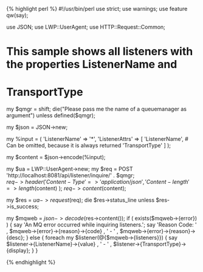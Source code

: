 {% highlight perl %}
#!/usr/bin/perl
use strict;
use warnings;
use feature qw(say);

use JSON;
use LWP::UserAgent;
use HTTP::Request::Common;

# This sample shows all listeners with the properties ListenerName and 
# TransportType

my $qmgr = shift;
die("Please pass me the name of a queuemanager as argument") 
	unless defined($qmgr);

my $json = JSON->new;

my %input = ( 
	'ListenerName' => '*',
	'ListenerAttrs' => [ 
		'ListenerName', # Can be omitted, because it is always returned 
		'TransportType'
	]
);

my $content = $json->encode(\%input);    

my $ua = LWP::UserAgent->new;
my $req = POST 'http://localhost:8081/api/listener/inquire/' . $qmgr;    
$req->header(
	'Content-Type' => 'application/json',
	'Content-length' => length($content)
);
$req->content($content);

my $res = $ua->request($req);
die $res->status_line unless $res->is_success;

my $mqweb = $json->decode($res->content());
if ( exists($mqweb->{error}) ) {
	say 'An MQ error occurred while inquiring listeners.';
	say 'Reason Code: '
		, $mqweb->{error}->{reason}->{code}
		, ' - '
		, $mqweb->{error}->{reason}->{desc};
}
else {
	foreach my $listener(@{$mqweb->{listeners}}) {
		say $listener->{ListenerName}->{value}
			, ' - '
			, $listener->{TransportType}->{display};
	}
}

{% endhighlight %}
